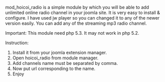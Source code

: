 mod\_hoicoi\_radio is a simple module by which you will be able to add unlimited online radio channel in your joomla site. It is very easy to install & configure. I have used jw player so you can changed it to any of the newer version easily. You can add any of the streaming mp3 radio channel.

Important:
This module need php 5.3. It may not work in php 5.2.

Instruction:

1. Install it from your joomla extension manager.
2. Open hoicoi\_radio from module manager.
3. Add channels name must be separated by comma.
4. Now put url corresponding to the name.
5. Enjoy